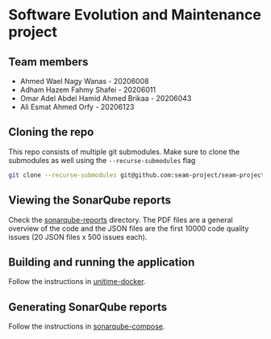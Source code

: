 # Software Evolution and Maintenance project

## Team members

- Ahmed Wael Nagy Wanas - 20206008
- Adham Hazem Fahmy Shafei - 20206011
- Omar Adel Abdel Hamid Ahmed Brikaa - 20206043
- Ali Esmat Ahmed Orfy - 20206123

## Cloning the repo

This repo consists of multiple git submodules.
Make sure to clone the submodules as well using the `--recurse-submodules` flag

```bash
git clone --recurse-submodules git@github.com:seam-project/seam-project.git
```

## Viewing the SonarQube reports

Check the [sonarqube-reports](./sonarqube-reports) directory.
The PDF files are a general overview of the code and the JSON files are the first 10000 code quality issues
(20 JSON files x 500 issues each).

## Building and running the application

Follow the instructions in [unitime-docker](https://github.com/seam-project/unitime-docker).

## Generating SonarQube reports

Follow the instructions in [sonarqube-compose](https://github.com/seam-project/sonarqube-compose).
